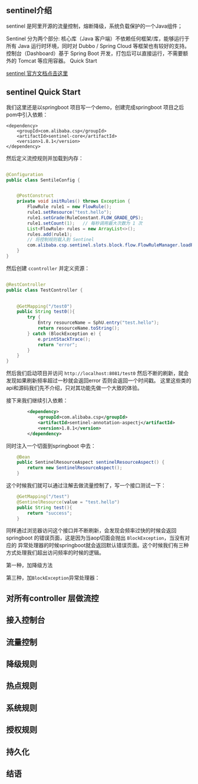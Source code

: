 ## sentinel介绍
sentinel 是阿里开源的流量控制，熔断降级，系统负载保护的一个Java组件；

Sentinel 分为两个部分:
核心库（Java 客户端）不依赖任何框架/库，能够运行于所有 Java 运行时环境，同时对 Dubbo / Spring Cloud 等框架也有较好的支持。
控制台（Dashboard）基于 Spring Boot 开发，打包后可以直接运行，不需要额外的 Tomcat 等应用容器。
Quick Start

[sentinel 官方文档点击这里](https://github.com/alibaba/Sentinel/wiki/%E4%BB%8B%E7%BB%8D)

## sentinel Quick Start
我们这里还是以springboot 项目写一个demo，创建完成springboot 项目之后pom中引入依赖：

```pom
<dependency>
    <groupId>com.alibaba.csp</groupId>
    <artifactId>sentinel-core</artifactId>
    <version>1.8.1</version>
</dependency>
```
然后定义流控规则并加载到内存：
```java

@Configuration
public class SentileConfig {


    @PostConstruct
    private void initRules() throws Exception {
        FlowRule rule1 = new FlowRule();
        rule1.setResource("test.hello");
        rule1.setGrade(RuleConstant.FLOW_GRADE_QPS);
        rule1.setCount(1);   // 每秒调用最大次数为 1 次
        List<FlowRule> rules = new ArrayList<>();
        rules.add(rule1);
        // 将控制规则载入到 Sentinel
        com.alibaba.csp.sentinel.slots.block.flow.FlowRuleManager.loadRules(rules);
    }
}
```

然后创建 `ccontroller` 并定义资源：

```java

@RestController
public class TestController {
   

    @GetMapping("/test0")
    public String test0(){
        try {
            Entry resourceName = SphU.entry("test.hello");
            return resourceName.toString();
        } catch (BlockException e) {
            e.printStackTrace();
            return "error";
        }
    }
}

```

然后我们启动项目并访问 `http://localhost:8081/test0` 然后不断的刷新，就会发现如果刷新频率超过一秒就会返回error 否则会返回一个时间戳。
这里这些类的api和源码我们先不介绍，只对其功能先做一个大致的体验。

接下来我们继续引入依赖：
```xml
        <dependency>
            <groupId>com.alibaba.csp</groupId>
            <artifactId>sentinel-annotation-aspectj</artifactId>
            <version>1.8.1</version>
        </dependency>
```

同时注入一个切面到springboot 中去：

```java
    @Bean
    public SentinelResourceAspect sentinelResourceAspect() {
        return new SentinelResourceAspect();
    }

```

这个时候我们就可以通过注解去做流量控制了，写一个接口测试一下：

```java
    @GetMapping("/test")
    @SentinelResource(value = "test.hello")
    public String test(){
        return "success";
    }

```
同样通过浏览器访问这个接口并不断刷新，会发现会频率过快的时候会返回 springboot 的错误页面，这是因为当aop切面会抛出 `BlockException`，当没有对应的
异常处理器的时候springboot就会返回默认错误页面。这个时候我们有三种方式处理我们超出访问频率的时候的逻辑。

第一种，加降级方法


第三种，加`BlockException`异常处理器：


## 对所有controller 层做流控

## 接入控制台

## 流量控制

## 降级规则

## 热点规则

## 系统规则

## 授权规则

## 持久化

## 

## 结语

## 
